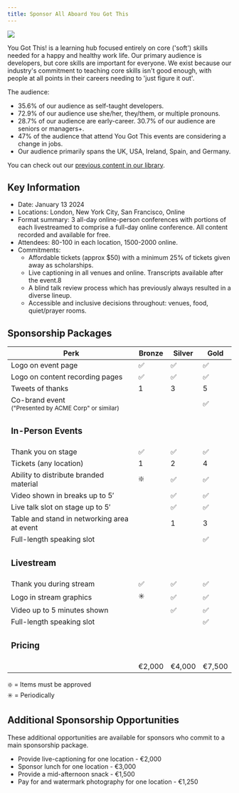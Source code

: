 ```yaml
---
title: Sponsor All Aboard You Got This
---
```


<img class="rounded-lg" src="https://yougotthisconf.directus.app/assets/b49a5de9-2da4-4c3b-8ae8-217e68b26797.png">

<extra-reading title="About You Got This!">

You Got This! is a learning hub focused entirely on core ('soft') skills needed for a happy and healthy work life. Our primary audience is developers, but core skills are important for everyone. We exist because our industry's commitment to teaching core skills isn't good enough, with people at all points in their careers needing to 'just figure it out'. 

The audience:
- 35.6% of our audience as self-taught developers.
- 72.9% of our audience use she/her, they/them, or multiple pronouns.
- 28.7% of our audience are early-career. 30.7% of our audience are seniors or managers+.
- 47% of the audience that attend You Got This events are considering a change in jobs.
- Our audience primarily spans the UK, USA, Ireland, Spain, and Germany.

You can check out our [previous content in our library](/library).

</extra-reading>

## Key Information

- Date: January 13 2024
- Locations: London, New York City, San Francisco, Online
- Format summary: 3 all-day online-person conferences with portions of each livestreamed to comprise a full-day online conference. All content recorded and available for free.
- Attendees: 80-100 in each location, 1500-2000 online.
- Commitments: 
  - Affordable tickets (approx $50) with a minimum 25% of tickets given away as scholarships.
  - Live captioning in all venues and online. Transcripts available after the event.8
  - A blind talk review process which has previously always resulted in a diverse lineup.
  - Accessible and inclusive decisions throughout: venues, food, quiet/prayer rooms.

## Sponsorship Packages

| Perk | Bronze | Silver | Gold |
|---|---|---|---|
|Logo on event page|✅|✅|✅|
|Logo on content recording pages|✅|✅|✅|
|Tweets of thanks|1|3|5|
|Co-brand event<br><small>("Presented by ACME Corp" or similar)</small>| | |✅|
|<h3>In-Person Events</h3>| | | |
|Thank you on stage|✅|✅|✅|
|Tickets (any location)|1|2|4|
|Ability to distribute branded material|❇️|✅|✅|
|Video shown in breaks up to 5′| |✅|✅|
|Live talk slot on stage up to 5′| |✅|✅|
|Table and stand in networking area at event| |1|3|
|Full-length speaking slot| | |✅|
|<h3>Livestream</h3>| | | |
|Thank you during stream|✅|✅|✅|
|Logo in stream graphics|✳️|✅|✅|
|Video up to 5 minutes shown| |✅|✅|
|Full-length speaking slot| | |✅|
|<h3>Pricing</h3>| | | |
||€2,000|€4,000|€7,500|

❇️ = Items must be approved<br>
✳️ = Periodically<br>


## Additional Sponsorship Opportunities

These additional opportunities are available for sponsors who commit to a main sponsorship package.

- Provide live-captioning for one location - €2,000
- Sponsor lunch for one location - €3,000
- Provide a mid-afternoon snack - €1,500
- Pay for and watermark photography for one location - €1,250
